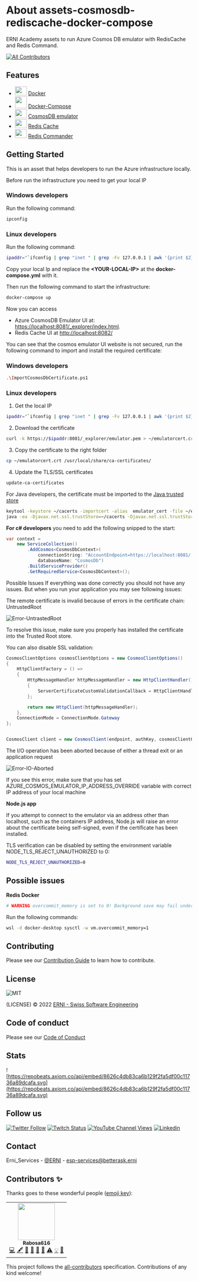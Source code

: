 # About assets-cosmosdb-rediscache-docker-compose

ERNI Academy assets to run Azure Cosmos DB emulator with RedisCache and Redis Command.

<!-- ALL-CONTRIBUTORS-BADGE:START - Do not remove or modify this section -->
[![All Contributors](https://img.shields.io/badge/all_contributors-1-orange.svg?style=flat-square)](#contributors)
<!-- ALL-CONTRIBUTORS-BADGE:END -->

## Features

- <img src="./images/Docker.png" width="32" height="24"> [Docker](https://www.docker.com/)
- <img src="./images/DockerCompose.png" width="32" height="32"> [Docker-Compose](https://docs.docker.com/compose/)
- <img src="./images/CosmosDb.png" width="32" height="24"> [CosmosDB emulator](https://docs.microsoft.com/en-us/azure/cosmos-db/linux-emulator?tabs=ssl-netstd21)
- <img src="./images/RedisCache.png" width="32" height="24"> [Redis Cache](https://redis.io/)
- <img src="./images/RedisCommander.png" width="32" height="24"> [Redis Commander](http://joeferner.github.io/redis-commander/)

## Getting Started

This is an asset that helps developers to run the Azure infrastructure locally.

Before run the infrastructure you need to get your local IP

### **Windows developers**

Run the following command:

```sh
ipconfig
```

### **Linux developers**

Run the following command:

```sh
ipaddr="`ifconfig | grep "inet " | grep -Fv 127.0.0.1 | awk '{print $2}' | head -n 1`"
```

Copy your local Ip and replace the **\<YOUR-LOCAL-IP\>** at the **docker-compose.yml** with it.

Then run the following command to start the infrastructure:

```sh
docker-compose up
```

Now you can access

- Azure CosmosDB Emulator UI at: [https://localhost:8081/_explorer/index.html](https://localhost:8081/_explorer/index.html).
- Redis Cache UI at [http://localhost:8082/](http://localhost:8082/)

You can see that the cosmos emulator UI website is not secured, run the following command to import and install the required certificate:

### **Windows developers**

```sh
.\ImportCosmosDbCertificate.ps1
```

### **Linux developers**

1. Get the local IP

```sh
ipaddr="`ifconfig | grep "inet " | grep -Fv 127.0.0.1 | awk '{print $2}' | head -n 1`"
```

2. Download the certificate

```sh
curl -k https://$ipaddr:8081/_explorer/emulator.pem > ~/emulatorcert.crt
```

3. Copy the certificate to the right folder

```sh
cp ~/emulatorcert.crt /usr/local/share/ca-certificates/
```

4. Update the TLS/SSL certificates

```sh
update-ca-certificates
```

For Java developers, the certificate must be imported to the [Java trusted store](https://docs.microsoft.com/en-us/azure/cosmos-db/local-emulator-export-ssl-certificates)

```sh
keytool -keystore ~/cacerts -importcert -alias  emulator_cert -file ~/emulatorcert.crt
java -ea -Djavax.net.ssl.trustStore=~/cacerts -Djavax.net.ssl.trustStorePassword="changeit" $APPLICATION_ARGUMENTS
```

**For c# developers** you need to add the following snipped to the start:

```csharp
var context = 
    new ServiceCollection()
        .AddCosmos<CosmosDbContext>(
            connectionString: "AccountEndpoint=https://localhost:8081/;AccountKey=C2y6yDjf5/R+ob0N8A7Cgv30VRDJIWEHLM+4QDU5DE2nQ9nDuVTqobD4b8mGGyPMbIZnqyMsEcaGQy67XIw/Jw==",
            databaseName: "CosmosDb")
        .BuildServiceProvider()
        .GetRequiredService<CosmosDbContext>();

```

Possible Issues
If everything was done correctly you should not have any issues. But when you run your application you may see following issues:

The remote certificate is invalid because of errors in the certificate chain: UntrustedRoot

![Error-UntrastedRoot](./images/error-untrasted-root.png)

To resolve this issue, make sure you properly has installed the certificate into the Trusted Root store.

You can also disable SSL validation:

```csharp
CosmosClientOptions cosmosClientOptions = new CosmosClientOptions()
{
    HttpClientFactory = () =>
    {
        HttpMessageHandler httpMessageHandler = new HttpClientHandler()
        {
            ServerCertificateCustomValidationCallback = HttpClientHandler.DangerousAcceptAnyServerCertificateValidator
        };

        return new HttpClient(httpMessageHandler);
    },
    ConnectionMode = ConnectionMode.Gateway
};


CosmosClient client = new CosmosClient(endpoint, authKey, cosmosClientOptions);
```

The I/O operation has been aborted because of either a thread exit or an application request

![Error-IO-Aborted](images/error-io-operation-aborted.png)

If you see this error, make sure that you has set AZURE_COSMOS_EMULATOR_IP_ADDRESS_OVERRIDE variable with correct IP address of your local machine

**Node.js app**

If you attempt to connect to the emulator via an address other than localhost, such as the containers IP address, Node.js will raise an error about the certificate being self-signed, even if the certificate has been installed.

TLS verification can be disabled by setting the environment variable NODE_TLS_REJECT_UNAUTHORIZED to 0:

```sh
NODE_TLS_REJECT_UNAUTHORIZED=0
```

## Possible issues

**Redis Docker**

```sh
# WARNING overcommit_memory is set to 0! Background save may fail under low memory condition. To fix this issue add 'vm.overcommit_memory = 1' to /etc/sysctl.conf and then reboot or run the command 'sysctl vm.overcommit_memory=1' for this to take effect.
```

Run the following commands:

```sh
wsl -d docker-desktop sysctl -w vm.overcommit_memory=1
```

## Contributing

Please see our [Contribution Guide](CONTRIBUTING.md) to learn how to contribute.

## License

![MIT](https://img.shields.io/badge/License-MIT-blue.svg)

(LICENSE) © 2022 [ERNI - Swiss Software Engineering](https://www.betterask.erni)

## Code of conduct

Please see our [Code of Conduct](CODE_OF_CONDUCT.md)

## Stats

![https://repobeats.axiom.co/api/embed/8626c4db83ca6b129f2fa5df00c11736a89dcafa.svg](https://repobeats.axiom.co/api/embed/8626c4db83ca6b129f2fa5df00c11736a89dcafa.svg)

## Follow us

[![Twitter Follow](https://img.shields.io/twitter/follow/ERNI?style=social)](https://www.twitter.com/ERNI)
[![Twitch Status](https://img.shields.io/twitch/status/erni_academy?label=Twitch%20Erni%20Academy&style=social)](https://www.twitch.tv/erni_academy)
[![YouTube Channel Views](https://img.shields.io/youtube/channel/views/UCkdDcxjml85-Ydn7Dc577WQ?label=Youtube%20Erni%20Academy&style=social)](https://www.youtube.com/channel/UCkdDcxjml85-Ydn7Dc577WQ)
[![Linkedin](https://img.shields.io/badge/linkedin-31k-green?style=social&logo=Linkedin)](https://www.linkedin.com/company/erni)

## Contact

Erni_Services  - [@ERNI](https://twitter.com/ERNI) - esp-services@betterask.erni

## Contributors ✨

Thanks goes to these wonderful people ([emoji key](https://allcontributors.org/docs/en/emoji-key)):

<!-- ALL-CONTRIBUTORS-LIST:START - Do not remove or modify this section -->
<!-- prettier-ignore-start -->
<!-- markdownlint-disable -->
<table>
  <tr>
    <td align="center"><a href="https://github.com/Rabosa616"><img src="https://avatars.githubusercontent.com/u/12774781?v=4?s=100" width="100px;" alt=""/><br /><sub><b>Rabosa616</b></sub></a><br /><a href="https://github.com/ERNI-Academy/assets-cosmosdb-rediscache-docker-compose/commits?author=Rabosa616" title="Code">💻</a> <a href="#content-Rabosa616" title="Content">🖋</a> <a href="https://github.com/ERNI-Academy/assets-cosmosdb-rediscache-docker-compose/commits?author=Rabosa616" title="Documentation">📖</a> <a href="#design-Rabosa616" title="Design">🎨</a> <a href="#ideas-Rabosa616" title="Ideas, Planning, & Feedback">🤔</a> <a href="#maintenance-Rabosa616" title="Maintenance">🚧</a> <a href="https://github.com/ERNI-Academy/assets-cosmosdb-rediscache-docker-compose/commits?author=Rabosa616" title="Tests">⚠️</a> <a href="#example-Rabosa616" title="Examples">💡</a> <a href="https://github.com/ERNI-Academy/assets-cosmosdb-rediscache-docker-compose/pulls?q=is%3Apr+reviewed-by%3ARabosa616" title="Reviewed Pull Requests">👀</a></td>
  </tr>
</table>

<!-- markdownlint-restore -->
<!-- prettier-ignore-end -->

<!-- ALL-CONTRIBUTORS-LIST:END -->
This project follows the [all-contributors](https://github.com/all-contributors/all-contributors) specification. Contributions of any kind welcome!
